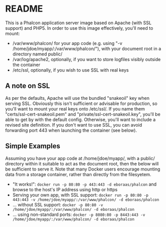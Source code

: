 # README #

This is a Phalcon application server image based on Apache (with SSL support) and PHP5. In order to use this image effectively, you'll need to mount:

- /var/www/phalcon/ for your app code (e.g. using "-v /home/jdoe/myapp/:/var/www/phalcon/"), with your document root in a directory named public/ 
- /var/log/apache2, optionally, if you want to store logfiles visibly outside the container
- /etc/ssl, optionally, if you wish to use SSL with real keys

## A note on SSL ##

As per the defaults, Apache will use the bundled "snakeoil" key when serving SSL. Obviously this isn't sufficient or advisable for production, so you'll want to mount your real keys onto /etc/ssl/. If you name them "certs/ssl-cert-snakeoil.pem" and "private/ssl-cert-snakeoil.key", you'll be able to get by with the default config. Otherwise, you'll want to include a revised site definition. If you don't want to use SSL, you can avoid forwarding port 443 when launching the container (see below).

## Simple Examples ##

Assuming you have your app code at /home/jdoe/myapp/, with a public/ directory within it suitable to act as the document root, then the below will be sufficient to serve it. Note that many Docker users encourage mounting data from a storage container, rather than directly from the filesyetem.

- "It works!": `docker run -p 80:80 -p 443:443 -d eboraas/phalcon` and browse to the host's IP address using http or https
- Serving your own app, with SSL support: `docker run -p 80:80 -p 443:443 -v /home/jdoe/myapp/:/var/www/phalcon/ -d eboraas/phalcon`
- ... without SSL support: `docker -p 80:80 -v /home/jdoe/myapp/:/var/www/phalcon/ -d eboraas/phalcon`
- ... using non-standard ports: `docker -p 8080:80 -p 8443:443 -v /home/jdoe/myapp/:/var/www/phalcon/ -d eboraas/phalcon`

